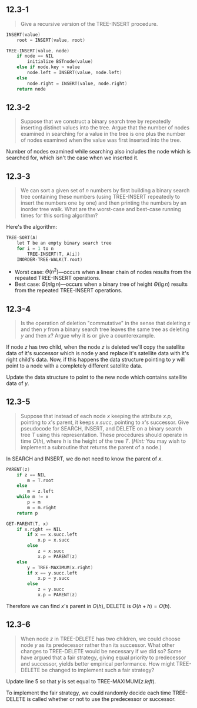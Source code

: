 ## 12.3-1

> Give a recursive version of the $\text{TREE-INSERT}$ procedure.

```cpp
INSERT(value)
    root = INSERT(value, root)
```

```cpp
TREE-INSERT(value, node)
    if node == NIL
        initialize BSTnode(value)
    else if node.key > value
        node.left = INSERT(value, node.left)
    else
        node.right = INSERT(value, node.right)
    return node
```

## 12.3-2

> Suppose that we construct a binary search tree by repeatedly inserting distinct values into the tree. Argue that the number of nodes examined in searching for a value in the tree is one plus the number of nodes examined when the value was first inserted into the tree.

Number of nodes examined while searching also includes the node which is searched for, which isn't the case when we inserted it.

## 12.3-3

> We can sort a given set of $n$ numbers by first building a binary search tree containing these numbers (using $\text{TREE-INSERT}$ repeatedly to insert the numbers one by one) and then printing the numbers by an inorder tree walk. What are the worst-case and best-case running times for this sorting algorithm?

Here's the algorithm:

```cpp
TREE-SORT(A)
    let T be an empty binary search tree
    for i = 1 to n
        TREE-INSERT(T, A[i])
    INORDER-TREE-WALK(T.root)
```

- Worst case: $\Theta(n^2)$—occurs when a linear chain of nodes results from the repeated $\text{TREE-INSERT}$ operations.
- Best case: $\Theta(n\lg n)$—occurs when a binary tree of height $\Theta(\lg n)$ results from the repeated $\text{TREE-INSERT}$ operations.

## 12.3-4

> Is the operation of deletion "commutative" in the sense that deleting $x$ and then $y$ from a binary search tree leaves the same tree as deleting $y$ and then $x$? Argue why it is or give a counterexample.

If node $z$ has two child, when the node $z$ is deleted we'll copy the satellite data of it's successor which is node $y$ and replace it's satellite data with it's right child's data. Now, if this happens the data structure pointing to $y$ will point to a node with a completely different satellite data.

Update the data structure to point to the new node which contains satellite data of $y$.

## 12.3-5

> Suppose that instead of each node $x$ keeping the attribute $x.p$, pointing to $x$'s parent, it keeps $x.succ$, pointing to $x$'s successor. Give pseudocode for $\text{SEARCH}$, $\text{INSERT}$, and $\text{DELETE}$ on a binary search tree $T$ using this representation. These procedures should operate in time $O(h)$, where $h$ is the height of the tree $T$. ($\textit{Hint:}$ You may wish to implement a subroutine that returns the parent of a node.)

In $\text{SEARCH}$ and $\text{INSERT}$, we do not need to know the parent of $x$.

```cpp
PARENT(z)
    if z == NIL
        m = T.root
    else
        m = z.left
    while m != x
        p = m
        m = m.right
    return p
```

```cpp
GET-PARENT(T, x)
    if x.right == NIL
        if x == x.succ.left
            x.p = x.succ
        else
            z = x.succ
            x.p = PARENT(z)
    else
        y = TREE-MAXIMUM(x.right)
        if x == y.succ.left
            x.p = y.succ
        else
            z = y.succ
            x.p = PARENT(z)
```

Therefore we can find $x$'s parent in $O(h)$, $\text{DELETE}$ is $O(h + h) = O(h)$.

## 12.3-6

> When node $z$ in $\text{TREE-DELETE}$ has two children, we could choose node $y$ as its predecessor rather than its successor. What other changes to $\text{TREE-DELETE}$ would be necessary if we did so? Some have argued that a fair strategy, giving equal priority to predecessor and successor, yields better empirical performance. How might $\text{TREE-DELETE}$ be changed to implement such a fair strategy?

Update line 5 so that $y$ is set equal to $\text{TREE-MAXIMUM}(z.left)$.

To implement the fair strategy, we could randomly decide each time $\text{TREE-DELETE}$ is called whether or not to use the predecessor or successor.
